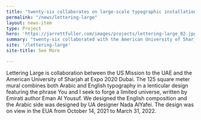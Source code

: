 ```yaml
---
title: "twenty-six collaborates on large-scale typographic installation at the Sharjah Expo 2021 Dubai"
permalink: "/news/lettering-large"
layout: news-item
type: Project
hero: 'https://jarrettfuller.com/images/projects/lettering-large_02.jpg'
summary: "twenty-six collaborated with the American University of Sharjah on a bilingual, linticular mural."
site: '/lettering-large'
site-title: See More

---
```


Lettering Large is collaboration between the US Mission to the UAE and the American University of Sharjah at Expo 2020 Dubai. The 125 square meter mural combines both Arabic and English typography in a lenticular design featuring the phrase You and I seek to forge a limited universe, written by Emirati author Eman Al Yousuf. We designed the English composition and the Arabic side was designed by UA designer Nada AlYafei. The design was on view in the EUA from October 14, 2021 to March 31, 2022.
